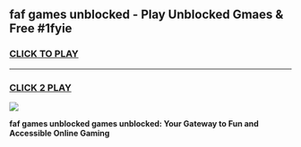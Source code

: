 
## faf games unblocked - Play Unblocked Gmaes & Free #1fyie
<h3>
<a href="https://news.freeplayer.one?title=faf_games_unblocked&ref=03M">CLICK TO PLAY</a></h3>
<hr>

<h3>
<a href="https://news.freeplayer.one?title=faf_games_unblocked&ref=03M">CLICK 2 PLAY</a>
  
</h3>

<a href="https://news.freeplayer.one?title=faf_games_unblocked&ref=03M"><img src="https://clearcache.store/games.png"></a>


**faf games unblocked games unblocked: Your Gateway to Fun and Accessible Online Gaming**
